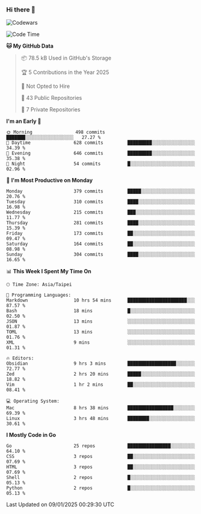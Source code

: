 ### Hi there 👋

![Codewars](https://www.codewars.com/users/omegaatt36/badges/small)

<!--START_SECTION:waka-->
![Code Time](http://img.shields.io/badge/Code%20Time-2%2C965%20hrs%2013%20mins-blue)

**🐱 My GitHub Data** 

> 📦 78.5 kB Used in GitHub's Storage 
 > 
> 🏆 5 Contributions in the Year 2025
 > 
> 🚫 Not Opted to Hire
 > 
> 📜 43 Public Repositories 
 > 
> 🔑 7 Private Repositories 
 > 
**I'm an Early 🐤** 

```text
🌞 Morning                498 commits         ███████░░░░░░░░░░░░░░░░░░   27.27 % 
🌆 Daytime                628 commits         █████████░░░░░░░░░░░░░░░░   34.39 % 
🌃 Evening                646 commits         █████████░░░░░░░░░░░░░░░░   35.38 % 
🌙 Night                  54 commits          █░░░░░░░░░░░░░░░░░░░░░░░░   02.96 % 
```
📅 **I'm Most Productive on Monday** 

```text
Monday                   379 commits         █████░░░░░░░░░░░░░░░░░░░░   20.76 % 
Tuesday                  310 commits         ████░░░░░░░░░░░░░░░░░░░░░   16.98 % 
Wednesday                215 commits         ███░░░░░░░░░░░░░░░░░░░░░░   11.77 % 
Thursday                 281 commits         ████░░░░░░░░░░░░░░░░░░░░░   15.39 % 
Friday                   173 commits         ██░░░░░░░░░░░░░░░░░░░░░░░   09.47 % 
Saturday                 164 commits         ██░░░░░░░░░░░░░░░░░░░░░░░   08.98 % 
Sunday                   304 commits         ████░░░░░░░░░░░░░░░░░░░░░   16.65 % 
```


📊 **This Week I Spent My Time On** 

```text
🕑︎ Time Zone: Asia/Taipei

💬 Programming Languages: 
Markdown                 10 hrs 54 mins      ██████████████████████░░░   87.57 % 
Bash                     18 mins             █░░░░░░░░░░░░░░░░░░░░░░░░   02.50 % 
JSON                     13 mins             ░░░░░░░░░░░░░░░░░░░░░░░░░   01.87 % 
TOML                     13 mins             ░░░░░░░░░░░░░░░░░░░░░░░░░   01.76 % 
XML                      9 mins              ░░░░░░░░░░░░░░░░░░░░░░░░░   01.31 % 

🔥 Editors: 
Obsidian                 9 hrs 3 mins        ██████████████████░░░░░░░   72.77 % 
Zed                      2 hrs 20 mins       █████░░░░░░░░░░░░░░░░░░░░   18.82 % 
Vim                      1 hr 2 mins         ██░░░░░░░░░░░░░░░░░░░░░░░   08.41 % 

💻 Operating System: 
Mac                      8 hrs 38 mins       █████████████████░░░░░░░░   69.39 % 
Linux                    3 hrs 48 mins       ████████░░░░░░░░░░░░░░░░░   30.61 % 
```

**I Mostly Code in Go** 

```text
Go                       25 repos            ████████████████░░░░░░░░░   64.10 % 
CSS                      3 repos             ██░░░░░░░░░░░░░░░░░░░░░░░   07.69 % 
HTML                     3 repos             ██░░░░░░░░░░░░░░░░░░░░░░░   07.69 % 
Shell                    2 repos             █░░░░░░░░░░░░░░░░░░░░░░░░   05.13 % 
Python                   2 repos             █░░░░░░░░░░░░░░░░░░░░░░░░   05.13 % 
```




 Last Updated on 09/01/2025 00:29:30 UTC
<!--END_SECTION:waka-->

<!--
**omegaatt36/omegaatt36** is a ✨ _special_ ✨ repository because its `README.md` (this file) appears on your GitHub profile.

Here are some ideas to get you started:

- 🔭 I’m currently working on ...
- 🌱 I’m currently learning ...
- 👯 I’m looking to collaborate on ...
- 🤔 I’m looking for help with ...
- 💬 Ask me about ...
- 📫 How to reach me: ...
- 😄 Pronouns: ...
- ⚡ Fun fact: ...
-->
